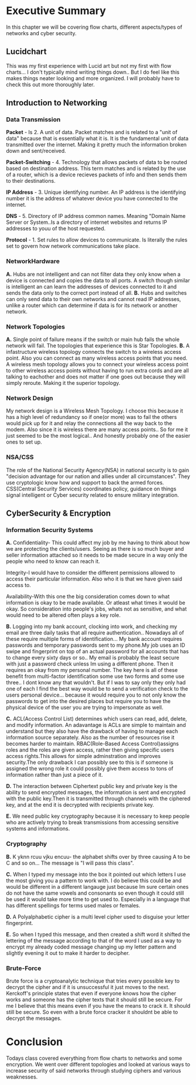 # **Executive Summary**
In this chapter we will be covering flow charts, different aspects/types of networks and cyber security.

## **Lucidchart**
This was my first experience with Lucid art but not my first with flow charts... I don't typically mind writing things down..
But I do feel like this makes things neater looking and more organized. I will probably have to check this out more thoroughly later.

## **Introduction to Networking**
### **Data Transmission**
**Packet** - Is 2. A unit of data.
Packet matches and is related to a "unit of data" because that is essentially what it is. It is the fundamental unit of data transmitted over the internet. 
Making it pretty much the information broken down and sent/received.

**Packet-Switching** - 4. Technology that allows packets of data to be routed based on destination address.
This term matches and is related by the use of a router, which is a device recieves packets of info and then sends them to their destinations.

**IP Address** - 3. Unique identifying number.
An IP address is the identifying number it is the address of whatever device you have connected to the internet.

**DNS** - 5. Directory of IP address common names.
Meaning "Domain Name Server or System..Is a directory of internet websites and returns IP addresses to youu of the host requested.

**Protocol** - 1. Set rules to allow devices to communicate.
Is literally the rules set to govern how network communications take place.


### **NetworkHardware**
**A.** Hubs are not intelligent and can not filter data they only know when a device is connected and copies the data to all ports.
A switch though similar is intelligent an can learn the addresses of devices connected to it and sends the data only to the correct port instead of all.
**B.** Hubs and switches can only send data to their own networks and cannot read IP addresses, unlike a router which can determine if data is for its network or another network.

### **Network Topologies**
**A.** Single point of failure means if the switch or main hub fails the whole network will fail. The topologies that experience this is Star Topologies.
**B.** A infastructure wireless topology connects the switch to a wireless access point. Also you can connect as many wireless access points that you need. 
A wireless mesh topology allows you to connect your wireless access point to other wireless access points without having to run extra cords and are all talking to eachother and does not matter if one goes out because they will simply reroute. Making it the superior topology.

### **Network Design**
My network design is a Wireless Mesh Topology. I choose this because it has a high level of redundancy so if one(or more) was to fail the others would pick up for it and relay the connections all the way back to the modem. Also since it is wireless there are many access points.. So for me it just seemed to be the most logical.. And honestly probably one of the easier ones to set up.

### **NSA/CSS**
The role of the National Security Agency(NSA) in national security is to gain "decision advantage for our nation and allies under all circumstances".
They use cryptologic know how and support to back the armed forces. CSS(Central Security Services) coordinates policy, guidance on things signal intelligent or Cyber security related to ensure military integration.

## **CyberSecurity & Encryption**
### **Information Security Systems**

**A.** Confidentiality- This could affect my job by me having to think about how we are protecting the clients/users. Seeing as there is so much buyer and seller information attached so it needs to be made secure in a way only the people who need to know can reach it.

Integrity-I would have to consider the different permissions allowed to access their particular information. Also who it is that we have given said access to.

Availability-With this one the big consideration comes down to what information is okay to be made available. Or atleast what times it would be okay. So consideration into people's jobs, whats not as sensitive, and what would need to be altered often plays a key role.

**B.** Logging into my bank account, clocking into work, and checking my email are three daily tasks that all require authentication.. Nowadays all of these require multiple forms of identification... My bank account requires passwords and temporary passwords sent to my phone.My job uses an ID swipe and fingerprint on top of an actual password for all accounts that has to change every sixty days or so.. My email is probably the least secure with just a password check unless Im using a different phone. Then it requires an okay from my personal number. The key here is all of these benefit from multi-factor identification some use two forms and some use three.. I dont know any that wouldn't. But if I was to say only they only had one of each I find the best way would be to send a verification check to the users personal device... because it would require you to not only know the passwords to get into the desired places but require you to have the physical device of the user you are trying to impersonate as well.

**C.** ACL(Access Control List) determines which users can read, add, delete, and modify information. An adavantage is ACLs are simple to maintain and understand but they also have the drawback of having to manage each information source separately. Also as the number of resources rise it becomes harder to maintain.
RBAC(Role-Based Access Control)assigns roles and the roles are given access, rather then giving specific users access rights.This allows for simple adminstration and improves security.The only drawback I can possibly see to this is if someone is assigned the wrong role it could possibly give them access to tons of information rather than just a piece of it.

**D.** The interaction between Ciphertext public key and private key is the ability to send encrypted messages, the information is sent and encrypted with the public key.Then it is transmitted through channels with the ciphered key, and at the end it is decrypted with recipients private key.

**E.** We need public key cryptography because it is necessary to keep people who are actively trying to break transmissions from accessing sensitive systems and informations.

### **Cryptography**

**B.** K yknn rcuu vjku encuu- the alphabet shifts over by three causing A to be C and so on... The message is "I will pass this class".

**C.** When I typed my message into the box it pointed out which letters I use the most giving you a pattern to work with. I do believe this could be and would be different in
a different langauge just because Im sure certain ones do not have the same vowels and consonants so even though it could still be used it would take more time to get used to. Especially in a language that has different spellings for terms used males or females.


**D.**  A Polyalphabetic cipher is a multi level cipher used to disguise your letter fingerprint.

**E.** So when I typed this message, and then created a shift word it shifted the lettering of the message according to that of the word I used as a way to encrypt my already coded message changing up my letter pattern and slightly evening it out to make it harder to decipher.


### **Brute-Force**
Brute force is a cryptoanalytic technique that tries every possible key to decrypt the cipher and if it is unsuccessful it just moves to the next.
Kerckoff's principle states that even if everyone knows how the cipher works and someone has the cipher texts that it should still be secure. For me I believe that this means 
even if you have the means to crack it. It should still be secure. So even with a brute force cracker it shouldnt be able to decrypt the messages.

# **Conclusion**
 Todays class covered everything from flow charts to networks and some encryption. We went over different topologies and looked at various ways to increase security of said networks through studying ciphers and various weaknesses.
